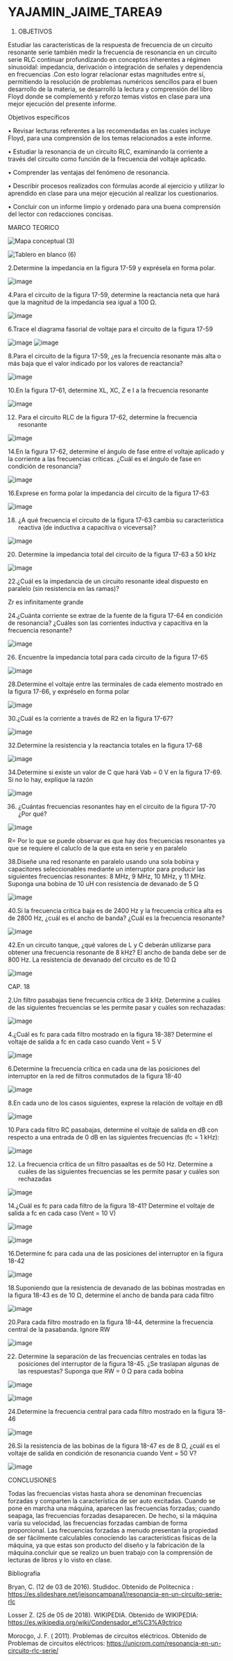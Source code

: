# YAJAMIN_JAIME_TAREA9


1.	OBJETIVOS

Estudiar las características de la respuesta de frecuencia de un circuito resonante serie también medir la frecuencia de resonancia en un circuito serie RLC continuar profundizando en conceptos inherentes a régimen sinusoidal: impedancia, derivación o integración de señales y dependencia en frecuencias .Con esto lograr relacionar estas magnitudes entre sí, permitiendo la resolución de problemas numéricos sencillos para el buen desarrollo de la materia, se desarrolló la lectura y comprensión del libro Floyd donde se complementó y reforzo temas vistos en clase para una mejor ejecución del presente informe.

Objetivos específicos 

•	Revisar lecturas referentes a las recomendadas en las cuales incluye Floyd, para una comprensión de los temas relacionados a este informe.

•	Estudiar la resonancia de un circuito RLC, examinando la corriente a través del circuito como función de la frecuencia del voltaje aplicado.

•	Comprender las ventajas del fenómeno de resonancia.

•	Describir procesos realizados con fórmulas acorde al ejercicio y utilizar lo aprendido en clase para una mejor ejecución al realizar los cuestionarios.

•	Concluir con un informe limpio y ordenado para una buena comprensión del lector con redacciones concisas.

MARCO TEORICO 

![Mapa conceptual (3)](https://user-images.githubusercontent.com/106272493/187569509-d6c7e633-d801-48e4-bf86-7adc27de48c3.png)


![Tablero en blanco (6)](https://user-images.githubusercontent.com/106272493/187569492-689ae971-7997-402c-bf87-c5fe7d540017.png)

2.Determine la impedancia en la figura 17-59 y exprésela en forma polar.

![image](https://user-images.githubusercontent.com/106272493/187577390-8be2b885-b151-406e-b4a8-1e11e12774aa.png)

4.Para el circuito de la figura 17-59, determine la reactancia neta que hará que la magnitud de la impedancia sea igual a 100 Ω.

![image](https://user-images.githubusercontent.com/106272493/187577442-ddffa4bf-636d-417f-97a4-ffc9bdd60085.png)


6.Trace el diagrama fasorial de voltaje para el circuito de la figura 17-59

![image](https://user-images.githubusercontent.com/106272493/187577483-7527a44a-ada7-4fda-a8aa-30912094279e.png)
![image](https://user-images.githubusercontent.com/106272493/187577511-c3cb5ad0-c948-44c4-9abb-58e47c2e41d1.png)

8.Para el circuito de la figura 17-59, ¿es la frecuencia resonante más alta o más baja que el valor indicado por los valores de reactancia?

![image](https://user-images.githubusercontent.com/106272493/187577553-fd94dc64-0fdd-40a3-ba04-bbbd2157d141.png)


10.En la figura 17-61, determine XL, XC, Z e I a la frecuencia resonante

![image](https://user-images.githubusercontent.com/106272493/187577599-03ba00cb-9ebd-42a8-b11c-f2b492ae1410.png)


12. Para el circuito RLC de la figura 17-62, determine la frecuencia resonante

![image](https://user-images.githubusercontent.com/106272493/187577801-6dc551dd-3eae-4abd-9523-6952017e9483.png)

14.En la figura 17-62, determine el ángulo de fase entre el voltaje aplicado y la corriente a las frecuencias críticas. ¿Cuál es el ángulo de fase en condición de resonancia?

![image](https://user-images.githubusercontent.com/106272493/187577850-efa06538-64ba-4b9a-853a-76c601f05216.png)

16.Exprese en forma polar la impedancia del circuito de la figura 17-63

![image](https://user-images.githubusercontent.com/106272493/187577891-1177ba5d-22c5-446a-8546-838de5b0c3dc.png)


18. ¿A qué frecuencia el circuito de la figura 17-63 cambia su característica reactiva (de inductiva a capacitiva o viceversa)?

![image](https://user-images.githubusercontent.com/106272493/187577951-0e7fa83c-c616-4eba-a4f3-1ac4591c6282.png)

20. Determine la impedancia total del circuito de la figura 17-63 a 50 kHz

![image](https://user-images.githubusercontent.com/106272493/187577988-7ed32c52-c8a4-4cac-81e1-2ccccef594d6.png)


22.¿Cuál es la impedancia de un circuito resonante ideal dispuesto en paralelo (sin resistencia en las ramas)?

Zr es infinitamente grande 

24.¿Cuánta corriente se extrae de la fuente de la figura 17-64 en condición de resonancia? ¿Cuáles son las corrientes inductiva y capacitiva en la frecuencia resonante?

![image](https://user-images.githubusercontent.com/106272493/187578086-2d73ff15-80b0-46bc-943b-dd12923e58bd.png)


26. Encuentre la impedancia total para cada circuito de la figura 17-65

![image](https://user-images.githubusercontent.com/106272493/187578128-89e95fd7-68bc-454c-9736-8f5cc5e77432.png)


28.Determine el voltaje entre las terminales de cada elemento mostrado en la figura 17-66, y expréselo en forma polar

![image](https://user-images.githubusercontent.com/106272493/187578179-70ab49d2-4c50-4a3a-b73d-c02fd5c1add0.png)


30.¿Cuál es la corriente a través de R2 en la figura 17-67?

![image](https://user-images.githubusercontent.com/106272493/187578228-aebdf75f-c260-4d9d-8cb9-d589c4fa349f.png)


32.Determine la resistencia y la reactancia totales en la figura 17-68

![image](https://user-images.githubusercontent.com/106272493/187578264-b85108b8-351d-4b8f-840a-59db9d30923b.png)


34.Determine si existe un valor de C que hará Vab = 0 V en la figura 17-69. Si no lo hay, explique la razón

![image](https://user-images.githubusercontent.com/106272493/187578291-c84fa941-0729-4fef-b0c3-e159f75fad1f.png)

36. ¿Cuántas frecuencias resonantes hay en el circuito de la figura 17-70 ¿Por qué?

![image](https://user-images.githubusercontent.com/106272493/187578814-d5733491-99f5-4d26-90fd-cdecc7180949.png)

R= Por lo que se puede observar es que hay dos frecuencias resonantes ya que se requiere el caluclo de la que esta en serie y en paralelo 

38.Diseñe una red resonante en paralelo usando una sola bobina y capacitores seleccionables mediante un interruptor para producir las siguientes frecuencias resonantes: 8 MHz, 9 MHz, 10 MHz, y 11 MHz. Suponga una bobina de 10 uH con resistencia de devanado de 5 Ω

![image](https://user-images.githubusercontent.com/106272493/187578942-dbf831bb-7ca7-4ef7-b68b-2055d65dd438.png)


40.Si la frecuencia crítica baja es de 2400 Hz y la frecuencia crítica alta es de 2800 Hz, ¿cuál es el ancho de banda? ¿Cuál es la frecuencia resonante?

![image](https://user-images.githubusercontent.com/106272493/187578975-dd686028-21f1-4ccc-95c3-e08e0983085a.png)


42.En un circuito tanque, ¿qué valores de L y C deberán utilizarse para obtener una frecuencia resonante de 8 kHz? El ancho de banda debe ser de 800 Hz. La resistencia de devanado del circuito es de 10 Ω

![image](https://user-images.githubusercontent.com/106272493/187579014-99e88dd4-7652-4dd5-be60-ce2614ddd64c.png)


CAP. 18

  2.Un filtro pasabajas tiene frecuencia crítica de 3 kHz. Determine a cuáles de las siguientes frecuencias se les permite pasar y cuáles son rechazadas:
  
  ![image](https://user-images.githubusercontent.com/106272493/187579055-2ad9305b-c6c9-4789-b13a-7ead1e562d60.png)


4.¿Cuál es fc para cada filtro mostrado en la figura 18-38? Determine el voltaje de salida a fc en cada caso cuando Vent = 5 V

![image](https://user-images.githubusercontent.com/106272493/187579340-8f16b188-c562-4eca-91a3-44027d91923f.png)


6.Determine la frecuencia crítica en cada una de las posiciones del interruptor en la red de filtros conmutados de la figura 18-40

![image](https://user-images.githubusercontent.com/106272493/187579375-8eee8fc5-cfe7-4344-b034-c4d985e6d20d.png)

8.En cada uno de los casos siguientes, exprese la relación de voltaje en dB

![image](https://user-images.githubusercontent.com/106272493/187579412-b3d7bcae-eda9-4fb2-aff4-814bfe968a92.png)


10.Para cada filtro RC pasabajas, determine el voltaje de salida en dB con respecto a una entrada de 0 dB en las siguientes frecuencias (fc = 1 kHz):

![image](https://user-images.githubusercontent.com/106272493/187579441-b2b3f559-faf7-4b28-89a1-1f2246748b25.png)


12. La frecuencia crítica de un filtro pasaaltas es de 50 Hz. Determine a cuáles de las siguientes frecuencias se les permite pasar y cuáles son rechazadas

![image](https://user-images.githubusercontent.com/106272493/187579472-eb48d594-3479-4904-be71-1d561db2dcb3.png)


14.¿Cuál es fc para cada filtro de la figura 18-41? Determine el voltaje de salida a fc en cada caso (Vent = 10 V)

![image](https://user-images.githubusercontent.com/106272493/187579518-abb36bb2-5ea0-41cf-81a9-a3c3aa1265ac.png)

![image](https://user-images.githubusercontent.com/106272493/187579536-be795f39-2fd6-4043-86fc-866bf6312b69.png)


16.Determine fc para cada una de las posiciones del interruptor en la figura 18-42

![image](https://user-images.githubusercontent.com/106272493/187579565-8b8a4ee1-503f-4814-aa2b-d3c22a7aa934.png)


18.Suponiendo que la resistencia de devanado de las bobinas mostradas en la figura 18-43 es de 10 Ω, determine el ancho de banda para cada filtro

![image](https://user-images.githubusercontent.com/106272493/187579606-fd72f193-fdb6-459e-af54-fdb43db71cfa.png)


20.Para cada filtro mostrado en la figura 18-44, determine la frecuencia central de la pasabanda. Ignore RW

![image](https://user-images.githubusercontent.com/106272493/187579644-5dc8fdc5-cf13-41d6-8734-5dae9640f945.png)


22. Determine la separación de las frecuencias centrales en todas las posiciones del interruptor de la figura 18-45. ¿Se traslapan algunas de las respuestas? Suponga que RW = 0 Ω para cada bobina

![image](https://user-images.githubusercontent.com/106272493/187579683-68d8dc3b-97ec-4c84-8ca7-a03eb6009476.png)

![image](https://user-images.githubusercontent.com/106272493/187579713-afbc6bb9-4c2b-4db2-b084-2693e77ceedb.png)


24.Determine la frecuencia central para cada filtro mostrado en la figura 18-46

![image](https://user-images.githubusercontent.com/106272493/187579746-649ba5fa-5275-4c9b-a47c-4cd1e00f6824.png)


26.Si la resistencia de las bobinas de la figura 18-47 es de 8 Ω, ¿cuál es el voltaje de salida en condición de resonancia cuando Vent = 50 V?

![image](https://user-images.githubusercontent.com/106272493/187579781-3664edc2-2259-4083-8cea-88cab1bd8479.png)


CONCLUSIONES

Todas las frecuencias vistas hasta ahora se denominan frecuencias forzadas y comparten la característica de ser auto excitadas. Cuando se pone en marcha una máquina, aparecen las frecuencias forzadas; cuando seapaga, las frecuencias forzadas desaparecen. De hecho, si la máquina varía su velocidad, las frecuencias forzadas cambian de forma proporcional. Las frecuencias forzadas a menudo presentan la propiedad de ser fácilmente calculables conociendo las características físicas de la máquina, ya que estas son producto del diseño y la fabricación de la máquina.concluir que se realizo un buen trabajo con la comprensión de lecturas de libros y lo visto en clase.


Bibliografía

Bryan, C. (12 de 03 de 2016). Studidoc. Obtenido de Politecnica : 
https://es.slideshare.net/jeisoncampana1/resonancia-en-un-circuito-serie-rlc

Losser Z. (25 de 05 de 2018). WIKIPEDIA. Obtenido de WIKIPEDIA: https://es.wikipedia.org/wiki/Condensador_el%C3%A9ctrico

Morocgo, J. F. ( 2011). Problemas de circuitos eléctricos. Obtenido de Problemas de circuitos eléctricos: https://unicrom.com/resonancia-en-un-circuito-rlc-serie/


